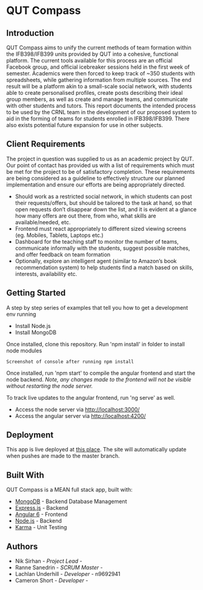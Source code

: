 # QUT Compass

## Introduction

QUT Compass aims to unify the current methods of team formation within the IFB398/IFB399 units provided by QUT into a cohesive, functional platform. The current tools available for this process are an official Facebook group, and official icebreaker sessions held in the first week of semester. Academics were then forced to keep track of ~350 students with spreadsheets, while gathering information from multiple sources.
The end result will be a platform akin to a small-scale social network, with students able to create personalised profiles, create posts describing their ideal group members, as well as create and manage teams, and communicate with other students and tutors. This report documents the intended process to be used by the CRNL team in the development of our proposed system to aid in the forming of teams for students enrolled in IFB398/IFB399. There also exists potential future expansion for use in other subjects.

## Client Requirements

The project in question was supplied to us as an academic project by QUT. Our point of contact has provided us with a list of requirements which must be met for the project to be of satisfactory completion. These requirements are being considered as a guideline to effectively structure our planned implementation and ensure our efforts are being appropriately directed.

- Should work as a restricted social network, in which students can post their requests/offers, but should be tailored to the task at hand, so that open requests don’t disappear down the list, and it is evident at a glance how many offers are out there, from who, what skills are available/needed, etc.
- Frontend must react appropriately to different sized viewing screens (eg. Mobiles, Tablets, Laptops etc.)
- Dashboard for the teaching staff to monitor the number of teams, communicate informally with the students, suggest possible matches, and offer feedback on team formation
- Optionally, explore an intelligent agent (similar to Amazon’s book recommendation system) to help students find a match based on skills, interests, availability etc.

## Getting Started

A step by step series of examples that tell you how to get a development env running

- Install Node.js
- Install MongoDB

Once installed, clone this repository.
Run 'npm install' in folder to install node modules

```
Screenshot of console after running npm install
```

Once installed, run 'npm start' to compile the angular frontend and start the node backend. _Note, any changes made to the frontend will not be visible without restarting the node server._

To track live updates to the angular frontend, run 'ng serve' as well.

- Access the node server via [http://localhost:3000/](http://localhost:3000/)
- Access the angular server via [http://localhost:4200/](http://localhost:4200/)

## Deployment

This app is live deployed at [this place](#). The site will automatically update when pushes are made to the master branch.

## Built With

QUT Compass is a MEAN full stack app, built with:

- [MongoDB](https://www.mongodb.com/) - Backend Database Management
- [Express.js](https://expressjs.com/) - Backend
- [Angular 6](https://angular.io/) - Frontend
- [Node.js](https://nodejs.org/en/) - Backend
- [Karma](https://karma-runner.github.io/latest/index.html) - Unit Testing

## Authors

- Nik Sirhan - _Project Lead_ -
- Ranne Sanedrin - _SCRUM Master_ -
- Lachlan Underhill - _Developer_ - n9692941
- Cameron Short - _Developer_ -
